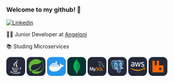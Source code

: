 ### Welcome to my github! 👋
[![Linkedin](https://img.shields.io/badge/LinkedIn-0077B5?style=for-the-badge&logo=linkedin&logoColor=white)](https://www.linkedin.com/in/vitor-da-silveira-coelho-b6a7111bb/)

<div>
 <p>👨‍💻 Junior Developer at  <a href="https://www.angeloni.com.br/grupoangeloni/index">Angeloni</a></p>
 <p>📚 Studing Microservices</p>
</div>

 <div>
  <img align="center" width="50" heigth="40" src="https://github.com/tandpfun/skill-icons/blob/main/icons/Java-Dark.svg"> 
  <img align="center" width="50" heigth="40" src="https://github.com/tandpfun/skill-icons/blob/main/icons/Spring-Dark.svg"> 
  <img align="center" width="50" heigth="40" src="https://github.com/tandpfun/skill-icons/blob/main/icons/Docker.svg">
  <img align="center" width="50" heigth="40" src="https://github.com/tandpfun/skill-icons/blob/main/icons/MongoDB.svg">
  <img align="center" width="50" heigth="40" src="https://github.com/tandpfun/skill-icons/blob/main/icons/MySQL-Dark.svg">
  <img align="center" width="50" heigth="40" src="https://github.com/tandpfun/skill-icons/blob/main/icons/PostgreSQL-Dark.svg">
  <img align="center" width="50" heigth="40" src="https://github.com/tandpfun/skill-icons/blob/main/icons/AWS-Dark.svg">
  <img align="center" width="50" heigth="40" src=" https://github.com/tandpfun/skill-icons/blob/main/icons/RabbitMQ-Dark.svg">

</div>



